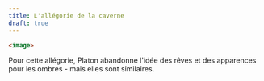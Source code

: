 ```yaml
---
title: L'allégorie de la caverne
draft: true
---
```


```html
<image>
```

Pour cette allégorie, Platon abandonne l'idée des rêves et des apparences pour les ombres - mais elles sont similaires.